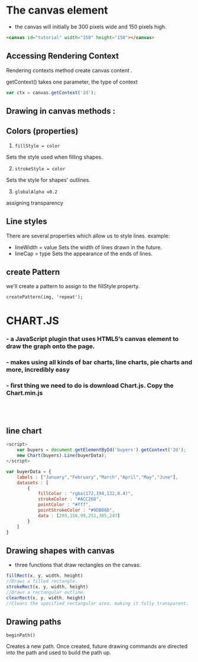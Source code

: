 # The canvas element

- the canvas will initially be 300 pixels wide and 150 pixels high.


```html
<canvas id="tutorial" width="150" height="150"></canvas>
```

## Accessing Rendering Context

 Rendering contexts method create canvas content .

 getContext() takes one parameter, the type of context

```js
var ctx = canvas.getContext('2d');
```

## Drawing in canvas methods :

## Colors (properties)

1. `fillStyle = color`

Sets the style used when filling shapes.

2. `strokeStyle = color`

Sets the style for shapes' outlines.


3. `globalAlpha =0.2` 

assigning transparency 

## Line styles
There are several properties which allow us to style lines. example:

- lineWidth = value
Sets the width of lines drawn in the future.
- lineCap = type
Sets the appearance of the ends of lines.


## create Pattern
we'll create a pattern to assign to the fillStyle property.

```
createPattern(img, 'repeat');
```

# CHART.JS

### - a JavaScript plugin that uses HTML5’s canvas element to draw the graph onto the page. 

### - makes using all kinds of bar charts, line charts, pie charts and more, incredibly easy

### - first thing we need to do is download Chart.js. Copy the Chart.min.js 

<br>
<br>

## line chart

```js 
<script>
    var buyers = document.getElementById('buyers').getContext('2d');
    new Chart(buyers).Line(buyerData);
</script>
```

```js 
var buyerData = {
	labels : ["January","February","March","April","May","June"],
	datasets : [
		{
			fillColor : "rgba(172,194,132,0.4)",
			strokeColor : "#ACC26D",
			pointColor : "#fff",
			pointStrokeColor : "#9DB86D",
			data : [203,156,99,251,305,247]
		}
	]
}
```

## Drawing shapes with canvas

- three functions that draw rectangles on the canvas:

```js
fillRect(x, y, width, height)
//Draws a filled rectangle.
strokeRect(x, y, width, height)
//Draws a rectangular outline.
clearRect(x, y, width, height)
//Clears the specified rectangular area, making it fully transparent.
```


## Drawing paths

`beginPath()`

Creates a new path. Once created, future drawing commands are directed into the path and used to build the path up.